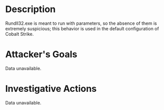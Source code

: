 # Description
Rundll32.exe is meant to run with parameters, so the absence of them is extremely suspicious; this behavior is used in the default configuration of Cobalt Strike.
# Attacker's Goals
Data unavailable.
# Investigative Actions
Data unavailable.
